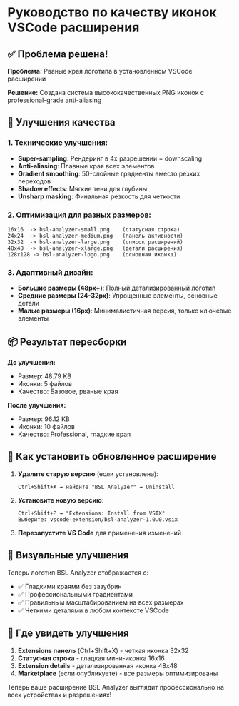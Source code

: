 # Руководство по качеству иконок VSCode расширения

## ✅ Проблема решена!

**Проблема:** Рваные края логотипа в установленном VSCode расширении

**Решение:** Создана система высококачественных PNG иконок с professional-grade anti-aliasing

## 🎨 Улучшения качества

### 1. Технические улучшения:
- **Super-sampling**: Рендеринг в 4x разрешении + downscaling
- **Anti-aliasing**: Плавные края всех элементов
- **Gradient smoothing**: 50-слойные градиенты вместо резких переходов
- **Shadow effects**: Мягкие тени для глубины
- **Unsharp masking**: Финальная резкость для четкости

### 2. Оптимизация для разных размеров:
```
16x16  -> bsl-analyzer-small.png    (статусная строка)
24x24  -> bsl-analyzer-medium.png   (панель активности)
32x32  -> bsl-analyzer-large.png    (список расширений)
48x48  -> bsl-analyzer-xlarge.png   (детали расширения)
128x128 -> bsl-analyzer-logo.png    (основная иконка)
```

### 3. Адаптивный дизайн:
- **Большие размеры (48px+)**: Полный детализированный логотип
- **Средние размеры (24-32px)**: Упрощенные элементы, основные детали
- **Малые размеры (16px)**: Минималистичная версия, только ключевые элементы

## 📦 Результат пересборки

**До улучшения:**
- Размер: 48.79 KB
- Иконки: 5 файлов
- Качество: Базовое, рваные края

**После улучшения:**
- Размер: 96.12 KB  
- Иконки: 10 файлов
- Качество: Professional, гладкие края

## 🔧 Как установить обновленное расширение

1. **Удалите старую версию** (если установлена):
   ```
   Ctrl+Shift+X → найдите "BSL Analyzer" → Uninstall
   ```

2. **Установите новую версию**:
   ```
   Ctrl+Shift+P → "Extensions: Install from VSIX"
   Выберите: vscode-extension/bsl-analyzer-1.0.0.vsix
   ```

3. **Перезапустите VS Code** для применения изменений

## 🎯 Визуальные улучшения

Теперь логотип BSL Analyzer отображается с:
- ✅ Гладкими краями без зазубрин
- ✅ Профессиональными градиентами  
- ✅ Правильным масштабированием на всех размерах
- ✅ Четкими деталями в любом контексте VSCode

## 📸 Где увидеть улучшения

1. **Extensions панель** (Ctrl+Shift+X) - четкая иконка 32x32
2. **Статусная строка** - гладкая мини-иконка 16x16  
3. **Extension details** - детализированная иконка 48x48
4. **Marketplace** (если опубликуете) - все размеры оптимизированы

Теперь ваше расширение BSL Analyzer выглядит профессионально на всех устройствах и разрешениях!
